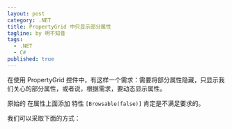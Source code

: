 ```yaml
---
layout: post
category: .NET
title: PropertyGrid 中只显示部分属性
tagline: by 明不知昔
tags: 
  - .NET
  - C#
published: true
---
```


在使用 PropertyGrid 控件中，有这样一个需求：需要将部分属性隐藏，只显示我们关心的部分属性，或者说，根据需求，要动态显示属性。

<!--more-->

原始的 在属性上面添加 特性 	`[Browsable(false)]` 肯定是不满足要求的。

我们可以采取下面的方式：